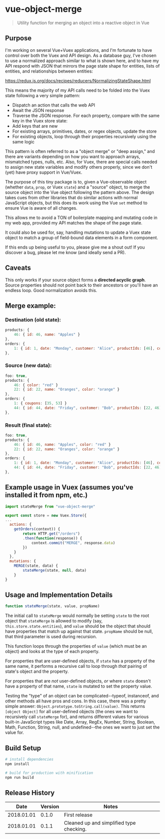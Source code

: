 # vue-object-merge

> Utility function for merging an object into a reactive object in Vue

## Purpose

I'm working on several Vue+Vuex applications, and I'm fortunate to have control over both the Vuex and API design. As a database guy, I've chosen to use a normalized approach similar to what is shown here, and to have my API respond with JSON that mirrors the page state shape for entities, lists of entities, and relationships between entities:

https://redux.js.org/docs/recipes/reducers/NormalizingStateShape.html

This means the majority of my API calls need to be folded into the Vuex state following a very simple pattern:

- Dispatch an action that calls the web API
- Await the JSON response
- Traverse the JSON response. For each property, compare with the same key in the Vuex store state:
- Add keys that are new
- For existing arrays, primitives, dates, or regex objects, update the store
- For existing objects, loop through their properties recursively using the same logic

This pattern is often referred to as a "object merge" or "deep assign," and there are variants depending on how you want to approach arrays, mismatched types, nulls, etc. Also, for Vuex, there are special calls needed to assign new state variables and modify others properly, since we don't (yet) have proxy support in Vue/Vuex.

The purpose of this tiny package is to, given a Vue-observable object (whether `data`, `prop`, or Vuex `state`) and a "source" object, to merge the source object into the Vue object following the pattern above. The design takes cues from other libraries that do similar actions with normal JavaScript objects, but this does its work using the Vue `set` method to ensure Vue is aware of all changes.

This allows me to avoid a TON of boilerplate mapping and mutating code in my web app, provided my API matches the shape of the page state.

It could also be used for, say, handling mutations to update a Vuex state object to match a group of field-bound data elements in a form component.

If this ends up being useful to you, please give me a shout out! If you discover a bug, please let me know (and ideally send a PR).

## Caveats
This only works if your source object forms a **directed acyclic graph**. Source properties should not point back to their ancestors or you'll have an endless loop. Good normalization avoids this.

## Merge example:

### Destination (old state):
```Javascript
products: {
	46: { id: 46, name: "Apples" }
},
orders: {
	1: { id: 1, date: "Monday", customer: "Alice", productIds: [46], coupons: [88] }
},
```

### Source (new data):
```Javascript
foo: true,
products: {
	46: { color: "red" }
	22: { id: 22, name: "Oranges", color: "orange" }
},
orders: {
	1: { coupons: [35, 53] }
	44: { id: 44, date: "Friday", customer: "Bob", productIds: [22, 46] }
},
```

### Result (final state):
```Javascript
foo: true,
products: {
	46: { id: 46, name: "Apples", color: "red" }
	22: { id: 22, name: "Oranges", color: "orange" }
},
orders: {
	1: { id: 1, date: "Monday", customer: "Alice", productIds: [46], coupons: [35, 53] },
	44: { id: 44, date: "Friday", customer: "Bob", productIds: [22, 46] }
},
```

## Example usage in Vuex (assumes you've installed it from npm, etc.)

```JavaScript
import stateMerge from "vue-object-merge"

export const store = new Vuex.Store({
...
  actions: {
	getOrders(context)) {
		return HTTP.get("/orders")
		.then(function(response)) {
			context.commit("MERGE", response.data)
		})
	}
  },
  mutations: {
	MERGE(state, data) {
		stateMerge(state, null, data)
	}
}
```

## Usage and Implementation Details

```JavaScript
function stateMerge(state, value, propName)
```

The initial call to `stateMerge` would normally be setting `state` to the root object that `stateMerge` is allowed to modify (say, `this.store.state.entities`), and `value` should be the object that should have properties that match up against that state. `propName` should be null, that third parameter is used during recursion.

This function loops through the properties of `value` (which must be an object) and looks at the type of each property.

For properties that are user-defined objects, if `state` has a property of the same name, it performs a recursive call to loop through *that* pairing of state's object and the property.

For properties that are *not* user-defined objects, *or* where `state` doesn't have a property of that name, `state` is mutated to set the property value.

Testing the "type" of an object can be complicated--typeof, instanceof, and other methods all have pros and cons. In this case, there was a pretty simple answer: `Object.prototype.toString.call(value)`. This returns `[object Object]` for all user-defined objects (the ones we want to recursively call `stateMerge` for), and returns different values for various built-in JavaScript types like Date, Array, RegEx, Number, String, Boolean, Math, Function, String, null, and undefined--the ones we want to just set the value for.

## Build Setup

```bash
# install dependencies
npm install

# build for production with minification
npm run build
```

## Release History

| Date       | Version | Notes |
| ---------- | ------- | -----------------------
| 2018.01.01 | 0.1.0   | First release
| 2018.01.01 | 0.1.1   | Cleaned up and simplified type checking.
